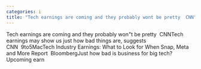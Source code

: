 ```yaml
---
categories: i
title: "Tech earnings are coming and they probably wont be pretty  CNN"
---
```

Tech earnings are coming and they probably won"t be pretty&nbsp;&nbsp;CNNTech earnings may show us just how bad things are, suggests CNN&nbsp;&nbsp;9to5MacTech Industry Earnings: What to Look for When Snap, Meta and More Report&nbsp;&nbsp;BloombergJust how bad is business for big tech? Upcoming earn